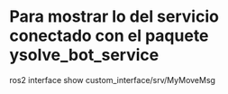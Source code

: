 # Para mostrar lo del servicio conectado con el paquete ysolve_bot_service
ros2 interface show custom_interface/srv/MyMoveMsg
